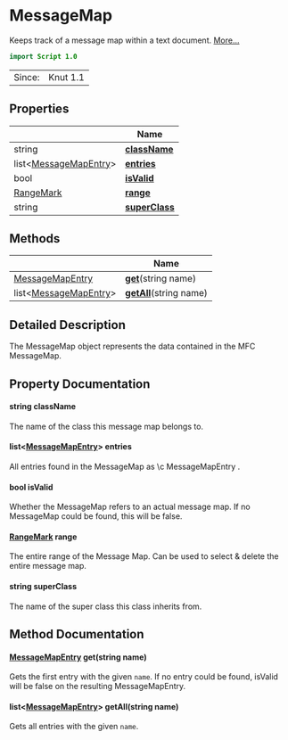 # MessageMap

Keeps track of a message map within a text document. [More...](#detailed-description)

```qml
import Script 1.0
```

<table>
<tr><td>Since:</td><td>Knut 1.1</td></tr>
</table>

## Properties

| | Name |
|-|-|
|string|**[className](#className)**|
|list<[MessageMapEntry](../script/messagemapentry.md)>|**[entries](#entries)**|
|bool|**[isValid](#isValid)**|
|[RangeMark](../script/rangemark.md)|**[range](#range)**|
|string|**[superClass](#superClass)**|

## Methods

| | Name |
|-|-|
|[MessageMapEntry](../script/messagemapentry.md) |**[get](#get)**(string name)|
|list<[MessageMapEntry](../script/messagemapentry.md)> |**[getAll](#getAll)**(string name)|

## Detailed Description

The MessageMap object represents the data contained in the MFC MessageMap.

## Property Documentation

#### <a name="className"></a>string **className**

The name of the class this message map belongs to.

#### <a name="entries"></a>list<[MessageMapEntry](../script/messagemapentry.md)> **entries**

All entries found in the MessageMap as \c MessageMapEntry .

#### <a name="isValid"></a>bool **isValid**

Whether the MessageMap refers to an actual message map.
If no MessageMap could be found, this will be false.

#### <a name="range"></a>[RangeMark](../script/rangemark.md) **range**

The entire range of the Message Map.
Can be used to select & delete the entire message map.

#### <a name="superClass"></a>string **superClass**

The name of the super class this class inherits from.

## Method Documentation

#### <a name="get"></a>[MessageMapEntry](../script/messagemapentry.md) **get**(string name)

Gets the first entry with the given `name`.
If no entry could be found, isValid will be false on the resulting MessageMapEntry.

#### <a name="getAll"></a>list<[MessageMapEntry](../script/messagemapentry.md)> **getAll**(string name)

Gets all entries with the given `name`.
